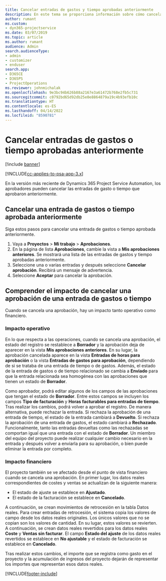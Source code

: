 ```yaml
---
title: Cancelar entradas de gastos y tiempo aprobadas anteriormente
description: En este tema se proporciona información sobre cómo cancelar una transacción de gastos y tiempo de proyecto aprobada.
author: rumant
ms.custom:
- dyn365-projectservice
ms.date: 03/07/2019
ms.topic: article
ms.author: rumant
audience: Admin
search.audienceType:
- admin
- customizer
- enduser
search.app:
- D365CE
- D365PS
- ProjectOperations
ms.reviewer: johnmichalak
ms.openlocfilehash: 9e3bc94b626b88a2167e3a61472b768e2fb5c731
ms.sourcegitcommit: c0792bd65d92db25e0e8864879a19c4b93efb10c
ms.translationtype: HT
ms.contentlocale: es-ES
ms.lasthandoff: 04/14/2022
ms.locfileid: "8590781"
---
```

# <a name="cancel-previously-approved-time-or-expense-entries"></a>Cancelar entradas de gastos o tiempo aprobadas anteriormente

[!include [banner](../includes/psa-now-project-operations.md)]

[!INCLUDE[cc-applies-to-psa-app-3.x](../includes/cc-applies-to-psa-app-3x.md)]

En la versión más reciente de Dynamics 365 Project Service Automation, los aprobadores pueden cancelar las entradas de gasto o tiempo que aprobaron anteriormente.

## <a name="cancel-a-previously-approved-time-or-expense-entry"></a>Cancelar una entrada de gastos o tiempo aprobada anteriormente

Siga estos pasos para cancelar una entrada de gastos o tiempo aprobada anteriormente.

1. Vaya a **Proyectos** \> **Mi trabajo** \> **Aprobaciones**.
2. En la página de lista **Aprobaciones**, cambie la vista a **Mis aprobaciones anteriores**. Se mostrará una lista de las entradas de gastos y tiempo aprobadas anteriormente.
3. Seleccione una o varias entradas y después seleccione **Cancelar aprobación**. Recibirá un mensaje de advertencia.
4. Seleccione **Aceptar** para cancelar la aprobación.

## <a name="understand-the-impact-of-canceling-a-time-or-expense-entry-approval"></a>Comprender el impacto de cancelar una aprobación de una entrada de gastos o tiempo

Cuando se cancela una aprobación, hay un impacto tanto operativo como financiero.

### <a name="operational-impact"></a>Impacto operativo

En lo que respecta a las operaciones, cuando se cancela una aprobación, el estado del registro se restablece a **Borrador** y la aprobación deja de aparecer en la vista **Mis aprobaciones anteriores**. En su lugar, la aprobación cancelada aparece en la vista **Entradas de horas para aprobación** o la vista **Entradas de gastos para aprobación**, dependiendo de si se trataba de una entrada de tiempo o de gastos. Además, el estado de la entrada de gastos o de tiempo relacionado se cambia a **Enviado** para que la entrada relacionada sea homogénea con las aprobaciones que tienen un estado de **Borrador**.

Como aprobador, podrá editar algunos de los campos de las aprobaciones que tengan el estado de **Borrador**. Entre estos campos se incluyen los campos **Tipo de facturación** y **Horas facturables para entradas de tiempo**. Tras realizar los cambios, podrá volver a aprobar el registro. De manera alternativa, puede rechazar la entrada. Si rechaza la aprobación de una entrada de tiempo, el estado de la entrada cambiará a **Devuelto**. Si rechaza la aprobación de una entrada de gastos, el estado cambiará a **Rechazado**. Funcionalmente, tanto las entradas devueltas como las rechazadas se comportan igual que una entrada con el estado de **Borrador**. Un miembro del equipo del proyecto puede realizar cualquier cambio necesario en la entrada y después volver a enviarla para su aprobación, o bien puede eliminar la entrada por completo.

### <a name="financial-impact"></a>Impacto financiero

El proyecto también se ve afectado desde el punto de vista financiero cuando se cancela una aprobación. En primer lugar, los datos reales correspondientes de costes y ventas se actualizan de la siguiente manera:

- El estado de ajuste se establece en **Ajustado**.
- El estado de la facturación se establece en **Cancelado**.

A continuación, se crean movimientos de retrocesión en la tabla Datos reales. Para crear entradas de retrocesión, el sistema copia los valores de campo desde los datos reales originales. Los únicos valores que no se copian son los valores de cantidad. En su lugar, estos valores se revierten. A continuación, se crean datos reales revertidos para los datos reales **Coste** y **Ventas sin facturar**. El campo **Estado del ajuste** de los datos reales revertidos se establece en **No ajustable** y el estado de facturación se establece en **Cancelado**.

Tras realizar estos cambios, el importe que se registra como gasto en el proyecto y la acumulación de ingresos del proyecto dejarán de representar los importes que representan esos datos reales.


[!INCLUDE[footer-include](../includes/footer-banner.md)]
